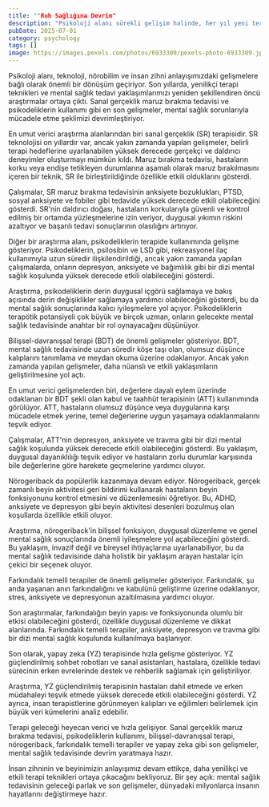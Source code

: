 ```yaml
---
title: ""Ruh Sağlığına Devrim"
description: "Psikoloji alanı sürekli gelişim halinde, her yıl yeni terapi teknikleri ve bilimsel bulgular orta..."
pubDate: 2025-07-01
category: psychology
tags: []
image: https://images.pexels.com/photos/6933309/pexels-photo-6933309.jpeg?auto=compress&cs=tinysrgb&h=650&w=940
---
```


Psikoloji alanı, teknoloji, nörobilim ve insan zihni anlayışımızdaki gelişmelere bağlı olarak önemli bir dönüşüm geçiriyor. Son yıllarda, yenilikçi terapi teknikleri ve mental sağlık tedavi yaklaşımlarımızı yeniden şekillendiren öncü araştırmalar ortaya çıktı. Sanal gerçeklik maruz bırakma tedavisi ve psikodeliklerin kullanımı gibi en son gelişmeler, mental sağlık sorunlarıyla mücadele etme şeklimizi devrimleştiriyor.

En umut verici araştırma alanlarından biri sanal gerçeklik (SR) terapisidir. SR teknolojisi on yıllardır var, ancak yakın zamanda yapılan gelişmeler, belirli terapi hedeflerine uyarlanabilen yüksek derecede gerçekçi ve daldırıcı deneyimler oluşturmayı mümkün kıldı. Maruz bırakma tedavisi, hastaların korku veya endişe tetikleyen durumlarına aşamalı olarak maruz bırakılmasını içeren bir teknik, SR ile birleştirildiğinde özellikle etkili olduklarını gösterdi.

Çalışmalar, SR maruz bırakma tedavisinin anksiyete bozuklukları, PTSD, sosyal anksiyete ve fobiler gibi tedavide yüksek derecede etkili olabileceğini gösterdi. SR'nin daldırıcı doğası, hastaların korkularıyla güvenli ve kontrol edilmiş bir ortamda yüzleşmelerine izin veriyor, duygusal yıkımın riskini azaltıyor ve başarılı tedavi sonuçlarının olasılığını artırıyor.

Diğer bir araştırma alanı, psikodeliklerin terapide kullanımında gelişme gösteriyor. Psikodeliklerin, psilosibin ve LSD gibi, rekreasyonel ilaç kullanımıyla uzun süredir ilişkilendirildiği, ancak yakın zamanda yapılan çalışmalarda, onların depresyon, anksiyete ve bağımlılık gibi bir dizi mental sağlık koşulunda yüksek derecede etkili olabileceğini gösterdi.

Araştırma, psikodeliklerin derin duygusal içgörü sağlamaya ve bakış açısında derin değişiklikler sağlamaya yardımcı olabileceğini gösterdi, bu da mental sağlık sonuçlarında kalıcı iyileşmelere yol açıyor. Psikodeliklerin terapötik potansiyeli çok büyük ve birçok uzman, onların gelecekte mental sağlık tedavisinde anahtar bir rol oynayacağını düşünüyor.

Bilişsel-davranışsal terapi (BDT) de önemli gelişmeler gösteriyor. BDT, mental sağlık tedavisinde uzun süredir köşe taşı olan, olumsuz düşünce kalıplarını tanımlama ve meydan okuma üzerine odaklanıyor. Ancak yakın zamanda yapılan gelişmeler, daha nüanslı ve etkili yaklaşımların geliştirilmesine yol açtı.

En umut verici gelişmelerden biri, değerlere dayalı eylem üzerinde odaklanan bir BDT şekli olan kabul ve taahhüt terapisinin (ATT) kullanımında görülüyor. ATT, hastaların olumsuz düşünce veya duygularına karşı mücadele etmek yerine, temel değerlerine uygun yaşamaya odaklanmalarını teşvik ediyor.

Çalışmalar, ATT'nin depresyon, anksiyete ve travma gibi bir dizi mental sağlık koşulunda yüksek derecede etkili olabileceğini gösterdi. Bu yaklaşım, duygusal dayanıklılığı teşvik ediyor ve hastaların zorlu durumlar karşısında bile değerlerine göre harekete geçmelerine yardımcı oluyor.

Nörogeriback da popülerlik kazanmaya devam ediyor. Nörogeriback, gerçek zamanlı beyin aktivitesi geri bildirimi kullanarak hastaların beyin fonksiyonunu kontrol etmesini ve düzenlemesini öğretiyor. Bu, ADHD, anksiyete ve depresyon gibi beyin aktivitesi desenleri bozulmuş olan koşullarda özellikle etkili oluyor.

Araştırma, nörogeriback'in bilişsel fonksiyon, duygusal düzenleme ve genel mental sağlık sonuçlarında önemli iyileşmelere yol açabileceğini gösterdi. Bu yaklaşım, invazif değil ve bireysel ihtiyaçlarına uyarlanabiliyor, bu da mental sağlık tedavisinde daha holistik bir yaklaşım arayan hastalar için çekici bir seçenek oluyor.

Farkındalık temelli terapiler de önemli gelişmeler gösteriyor. Farkındalık, şu anda yaşanan anın farkındalığını ve kabulünü geliştirme üzerine odaklanıyor, stres, anksiyete ve depresyonun azaltılmasına yardımcı oluyor.

Son araştırmalar, farkındalığın beyin yapısı ve fonksiyonunda olumlu bir etkisi olabileceğini gösterdi, özellikle duygusal düzenleme ve dikkat alanlarında. Farkındalık temelli terapiler, anksiyete, depresyon ve travma gibi bir dizi mental sağlık koşulunda kullanılmaya başlanıyor.

Son olarak, yapay zeka (YZ) terapisinde hızla gelişme gösteriyor. YZ güçlendirilmiş sohbet robotları ve sanal asistanları, hastalara, özellikle tedavi sürecinin erken evrelerinde destek ve rehberlik sağlamak için geliştiriliyor.

Araştırma, YZ güçlendirilmiş terapisinin hastaları dahil etmede ve erken müdahaleyi teşvik etmede yüksek derecede etkili olabileceğini gösterdi. YZ ayrıca, insan terapistlerine görünmeyen kalıpları ve eğilimleri belirlemek için büyük veri kümelerini analiz edebilir.

Terapi geleceği heyecan verici ve hızla gelişiyor. Sanal gerçeklik maruz bırakma tedavisi, psikodeliklerin kullanımı, bilişsel-davranışsal terapi, nörogeriback, farkındalık temelli terapiler ve yapay zeka gibi son gelişmeler, mental sağlık tedavisinde devrim yaratmaya hazır.

İnsan zihninin ve beyinimizin anlayışımız devam ettikçe, daha yenilikçi ve etkili terapi teknikleri ortaya çıkacağını bekliyoruz. Bir şey açık: mental sağlık tedavisinin geleceği parlak ve son gelişmeler, dünyadaki milyonlarca insanın hayatlarını değiştirmeye hazır.